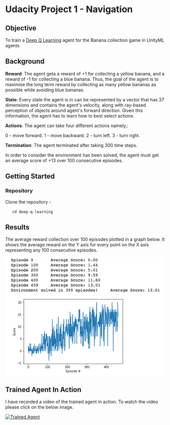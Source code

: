 # Udacity Project 1 - Navigation

## Objective

To train a [Deep Q Learning](https://deepmind.com/research/dqn/) agent for the Banana collection game in UnityML agents

## Background

**Reward**: The agent geta a reward of +1 for collecting a yellow banana, and a reward of -1 for collecting a blue banana. Thus, the goal of the agent is to maximise the long term reward by collecting as many yellow bananas as possible while avoiding blue bananas.

**State**: Every state the agent is in can be represented by a vector that has 37 dimensions and contains the agent's velocity, along with ray-based perception of objects around agent's forward direction. Given this information, the agent has to learn how to best select actions.

**Actions**: The agent can take four different actions namely,:

0 - move forward.
1 - move backward.
2 - turn left.
3 - turn right.

**Termination**: The agent terminated after taking 300 time steps.

In order to consider the environment has been solved, the agent must get an average score of +13 over 100 consecutive episodes.

## Getting Started

### Repository

Clone the repository - 
```git clone https://github.com/abhisheksgumadi/deep-q-learning.git .
   cd deep-q-learning
```



## Results

The average reward collection over 100 episodes plotted in a graph below. It shows the average reward on the Y axis for every point on the X axis representing any 100 consecutive episodes.


![](images/dqn_banana_trained_agent.png)

## Trained Agent In Action

I have recorded a video of the trained agent in action. To watch the video please click on the below image.

[![Trained Agent](https://img.youtube.com/vi/iLqFUZT3pVY/0.jpg)](https://www.youtube.com/watch?v=iLqFUZT3pVY)

